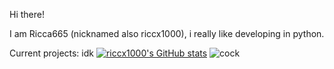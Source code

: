 Hi there!

I am Ricca665 (nicknamed also riccx1000), i really like developing in python.

Current projects: idk
[![riccx1000's GitHub stats](https://github-readme-stats.vercel.app/api?username=Ricca665)](https://github.com/anuraghazra/github-readme-stats)
![cock](https://camo.githubusercontent.com/089712748b83842f6d7e8f1d8b928276cf2a0c32857d200189a757285986089c/68747470733a2f2f692e616c6578666c69706e6f74652e6465762f346839336775792e706e67)

